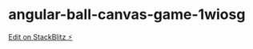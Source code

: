 # angular-ball-canvas-game-1wiosg

[Edit on StackBlitz ⚡️](https://stackblitz.com/edit/angular-ball-canvas-game-1wiosg)
